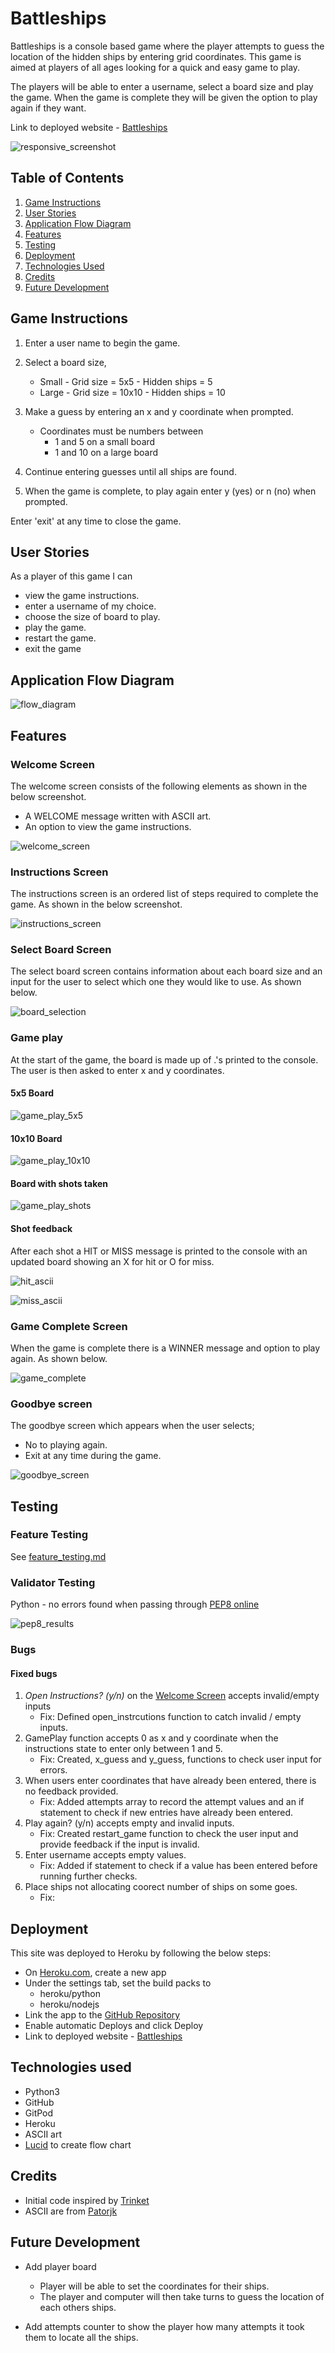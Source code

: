 # Battleships

Battleships is a console based game where the player attempts to guess the location of the hidden ships by entering grid coordinates. This game is aimed at players of all ages looking for a quick and easy game to play.

The players will be able to enter a username, select a board size and play the game. When the game is complete they will be given the option to play again if they want. 

Link to deployed website - [Battleships](https://battleships-am.herokuapp.com/)

![responsive_screenshot](/readme_scsreenshots/responsive_screenshot.png)

## Table of Contents

1. [Game Instructions](#game-instructions)
2. [User Stories](#user-stories)
3. [Application Flow Diagram](#application-flow-diagram)
4. [Features](#features)
5. [Testing](#testing)
6. [Deployment](#deployment)
7. [Technologies Used](#technologies-used)
8. [Credits](#credits)
9. [Future Development](#future-development)

## Game Instructions
 1. Enter a user name to begin the game.

 2. Select a board size,
    - Small - Grid size = 5x5 - Hidden ships = 5
    - Large - Grid size = 10x10 - Hidden ships = 10

 3. Make a guess by entering an x and y coordinate when prompted.
    - Coordinates must be numbers between
        - 1 and 5 on a small board
        - 1 and 10 on a large board

 4. Continue entering guesses until all ships are found.

 5. When the game is complete, to play again enter y (yes) or
    n (no) when prompted.

 Enter 'exit' at any time to close the game.

## User Stories
As a player of this game I can
- view the game instructions.
- enter a username of my choice.
- choose the size of board to play.
- play the game.
- restart the game.
- exit the game

## Application Flow Diagram

![flow_diagram](/readme_scsreenshots/flow_diagram.png)

## Features
### Welcome Screen
The welcome screen consists of the following elements as shown in the below screenshot.
- A WELCOME message written with ASCII art.
- An option to view the game instructions.

![welcome_screen](/readme_scsreenshots/welcome_screen.png)

### Instructions Screen
The instructions screen is an ordered list of steps required to complete the game. As shown in the below screenshot.

![instructions_screen](/readme_scsreenshots/instructions_screen.png)

### Select Board Screen
The select board screen contains information about each board size and an input for the user to select which one they would like to use. 
As shown below.

![board_selection](/readme_scsreenshots/board_selection.png)

### Game play
At the start of the game, the board is made up of .'s printed to the console. 
The user is then asked to enter x and y coordinates.

#### 5x5 Board

![game_play_5x5](/readme_scsreenshots/game_play_5x5.png)

#### 10x10 Board

![game_play_10x10](/readme_scsreenshots/game_play_10x10.png)

#### Board with shots taken

![game_play_shots](/readme_scsreenshots/game_play_shots.png)

#### Shot feedback
After each shot a HIT or MISS message is printed to the console with an updated board showing an X for hit or O for miss. 

![hit_ascii](/readme_scsreenshots/hit_ascii.png)

![miss_ascii](/readme_scsreenshots/miss_ascii.png)

### Game Complete Screen
When the game is complete there is a WINNER message and option to play again. As shown below.

![game_complete](/readme_scsreenshots/game_complete.png)

### Goodbye screen
The goodbye screen which appears when the user selects;
- No to playing again.
- Exit at any time during the game.

![goodbye_screen](/readme_scsreenshots/goodbye_screen.png)

## Testing

### Feature Testing

See [feature_testing.md](/feature_testing.md)

### Validator Testing
Python - no errors found when passing through [PEP8 online](http://pep8online.com)

![pep8_results](/readme_scsreenshots/pep8_results.png)

### Bugs
#### Fixed bugs
1.  _Open Instructions? (y/n)_ on the [Welcome Screen](#welcome-screen) accepts invalid/empty inputs
    -   Fix: Defined open_instrcutions function to catch invalid / empty inputs.
2.  GamePlay function accepts 0 as x and y coordinate when the instructions state to enter only between 1 and 5.
    -   Fix: Created, x_guess and y_guess, functions to check user input for errors. 
3.  When users enter coordinates that have already been entered, there is no feedback provided.
    -   Fix: Added attempts array to record the attempt values and an if statement to check if new entries have already been entered.
4.  Play again? (y/n) accepts empty and invalid inputs.
    -   Fix: Created restart_game function to check the user input and provide feedback if the input is invalid.
5.  Enter username accepts empty values.
    -   Fix: Added if statement to check if a value has been entered before running further checks.
6.  Place ships not allocating coorect number of ships on some goes.
    -   Fix: 


## Deployment

This site was deployed to Heroku by following the below steps:

- On [Heroku.com](https://dashboard.heroku.com), create a new app
- Under the settings tab, set the build packs to 
    - heroku/python
    - heroku/nodejs
- Link the app to the [GitHub Repository](https://github.com/AEMacBeath/battleships)
- Enable automatic Deploys and click Deploy
- Link to deployed website - [Battleships](https://battleships-am.herokuapp.com/)

## Technologies used

- Python3
- GitHub
- GitPod
- Heroku
- ASCII art
- [Lucid](https://lucid.app/) to create flow chart

## Credits

- Initial code inspired by [Trinket](https://trinket.io/python/051179b6d3)
- ASCII are from [Patorjk](https://patorjk.com/software/taag/#p=display&f=ANSI%20Shadow&t=battleships)

## Future Development

- Add player board
    - Player will be able to set the coordinates for their ships.
    - The player and computer will then take turns to guess the location of each others ships.

- Add attempts counter to show the player how many attempts it took them to locate all the ships.
